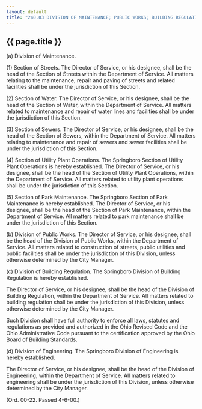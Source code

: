 ---
layout: default 
title: "240.03 DIVISION OF MAINTENANCE; PUBLIC WORKS; BUILDING REGULATION; AND ENGINEERING."---

{{ page.title }}
----------------

​(a) Division of Maintenance.

​(1) Section of Streets. The Director of Service, or his designee, shall
be the head of the Section of Streets within the Department of Service.
All matters relating to the maintenance, repair and paving of streets
and related facilities shall be under the jurisdiction of this Section.

​(2) Section of Water. The Director of Service, or his designee, shall
be the head of the Section of Water, within the Department of Service.
All matters related to maintenance and repair of water lines and
facilities shall be under the jurisdiction of this Section.

​(3) Section of Sewers. The Director of Service, or his designee, shall
be the head of the Section of Sewers, within the Department of Service.
All matters relating to maintenance and repair of sewers and sewer
facilities shall be under the jurisdiction of this Section.

​(4) Section of Utility Plant Operations. The Springboro Section of
Utility Plant Operations is hereby established. The Director of Service,
or his designee, shall be the head of the Section of Utility Plant
Operations, within the Department of Service. All matters related to
utility plant operations shall be under the jurisdiction of this
Section.

​(5) Section of Park Maintenance. The Springboro Section of Park
Maintenance is hereby established. The Director of Service, or his
designee, shall be the head of the Section of Park Maintenance, within
the Department of Service. All matters related to park maintenance shall
be under the jurisdiction of this Section.

​(b) Division of Public Works. The Director of Service, or his designee,
shall be the head of the Division of Public Works, within the Department
of Service. All matters related to construction of streets, public
utilities and public facilities shall be under the jurisdiction of this
Division, unless otherwise determined by the City Manager.

​(c) Division of Building Regulation. The Springboro Division of
Building Regulation is hereby established.

The Director of Service, or his designee, shall be the head of the
Division of Building Regulation, within the Department of Service. All
matters related to building regulation shall be under the jurisdiction
of this Division, unless otherwise determined by the City Manager.

Such Division shall have full authority to enforce all laws, statutes
and regulations as provided and authorized in the Ohio Revised Code and
the Ohio Administrative Code pursuant to the certification approved by
the Ohio Board of Building Standards.

​(d) Division of Engineering. The Springboro Division of Engineering is
hereby established.

The Director of Service, or his designee, shall be the head of the
Division of Engineering, within the Department of Service. All matters
related to engineering shall be under the jurisdiction of this Division,
unless otherwise determined by the City Manager.

(Ord. 00-22. Passed 4-6-00.)
